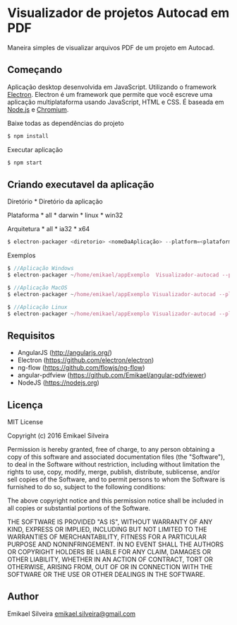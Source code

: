 # Visualizador de projetos Autocad em PDF

Maneira simples de visualizar arquivos PDF de um projeto em Autocad.

## Começando

Aplicação desktop desenvolvida em JavaScript. Utilizando o framework [Electron](https://github.com/electron/electron). Electron é um framework que permite que você escreve uma aplicação multiplataforma usando JavaScript, HTML e CSS. É baseada em [Node.js](https://nodejs.org) e [Chromium](http://www.chromium.org/). 

Baixe todas as dependências do projeto
``` js
$ npm install
```

Executar aplicação
``` js
$ npm start 
```

## Criando executavel da aplicação

Diretório
    * Diretório da aplicação
    
Plataforma
    * all
    * darwin 
    * linux
    * win32
     
Arquitetura
    * all
    * ia32
    * x64

``` js
$ electron-packager <diretorio> <nomeDaAplicação> --platform=<plataforma> --arch=<arquitetura> [optional flags...]
```

Exemplos
``` js
$ //Aplicação Windows
$ electron-packager ~/home/emikael/appExemplo  Visualizador-autocad --platform=win32 --arch=all
```
``` js
$ //Aplicação MacOS
$ electron-packager ~/home/emikael/appExemplo Visualizador-autocad --platform=darwin --arch=all
```
``` js
$ //Aplicação Linux
$ electron-packager ~/home/emikael/appExemplo Visualizador-autocad --platform=linux --arch=all
```

## Requisitos

* AngularJS (http://angularjs.org/)
* Electron (https://github.com/electron/electron)
* ng-flow (https://github.com/flowjs/ng-flow)
* angular-pdfview (https://github.com/Emikael/angular-pdfviewer)
* NodeJS (https://nodejs.org)

## Licença

MIT License

Copyright (c) 2016 Emikael Silveira

Permission is hereby granted, free of charge, to any person obtaining a copy of this software and associated documentation files (the "Software"), to deal in the Software without restriction, including without limitation the rights to use, copy, modify, merge, publish, distribute, sublicense, and/or sell copies of the Software, and to permit persons to whom the Software is furnished to do so, subject to the following conditions:

The above copyright notice and this permission notice shall be included in all copies or substantial portions of the Software.

THE SOFTWARE IS PROVIDED "AS IS", WITHOUT WARRANTY OF ANY KIND, EXPRESS OR IMPLIED, INCLUDING BUT NOT LIMITED TO THE WARRANTIES OF MERCHANTABILITY, FITNESS FOR A PARTICULAR PURPOSE AND NONINFRINGEMENT. IN NO EVENT SHALL THE AUTHORS OR COPYRIGHT HOLDERS BE LIABLE FOR ANY CLAIM, DAMAGES OR OTHER LIABILITY, WHETHER IN AN ACTION OF CONTRACT, TORT OR OTHERWISE, ARISING FROM, OUT OF OR IN CONNECTION WITH THE SOFTWARE OR THE USE OR OTHER DEALINGS IN THE SOFTWARE.

## Author
Emikael Silveira <emikael.silveira@gmail.com>